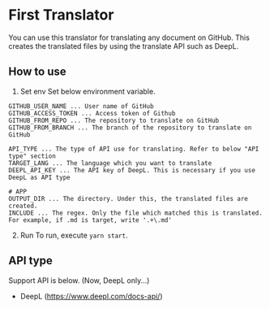 # First Translator
You can use this translator for translating any document on GitHub.
This creates the translated files by using the translate API such as DeepL.

## How to use
1. Set env
Set below environment variable.
 ```
GITHUB_USER_NAME ... User name of GitHub
GITHUB_ACCESS_TOKEN ... Access token of Github
GITHUB_FROM_REPO ... The repository to translate on GitHub
GITHUB_FROM_BRANCH ... The branch of the repository to translate on GitHub

API_TYPE ... The type of API use for translating. Refer to below "API type" section
TARGET_LANG ... The language which you want to translate
DEEPL_API_KEY ... The API key of DeepL. This is necessary if you use DeepL as API type

# APP
OUTPUT_DIR ... The directory. Under this, the translated files are created.  
INCLUDE ... The regex. Only the file which matched this is translated. For example, if .md is target, write '.+\.md'

 ```

 2. Run
 To run, execute `yarn start`.

 ## API type
 Support API is below. (Now, DeepL only...)
 - DeepL (https://www.deepl.com/docs-api/)
 
